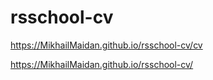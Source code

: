 # rsschool-cv

https://MikhailMaidan.github.io/rsschool-cv/cv

https://MikhailMaidan.github.io/rsschool-cv/
